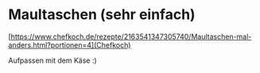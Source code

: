 # Maultaschen (sehr einfach)

[https://www.chefkoch.de/rezepte/2163541347305740/Maultaschen-mal-anders.html?portionen=4](Chefkoch)

Aufpassen mit dem Käse :)
